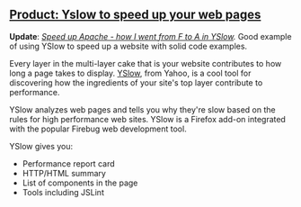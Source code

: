 ## [Product: Yslow to speed up your web pages](/blog/2007/7/30/product-yslow-to-speed-up-your-web-pages.html)

    

    

**Update**: _[Speed up Apache - how I went from F to A in YSlow](http://www.jaisenmathai.com/blog/2008/02/27/speed-up-apache-how-i-went-from-f-to-a-in-yslow/)._ Good example of using YSlow to speed up a website with solid code examples.  

Every layer in the multi-layer cake that is your website contributes to how long a page takes to display. [YSlow](http://developer.yahoo.com/yslow/), from Yahoo, is a cool tool for discovering how the ingredients of your site's top layer contribute to performance.

YSlow analyzes web pages and tells you why they're slow based on the rules for high performance web sites. YSlow is a Firefox add-on integrated with the popular Firebug web development tool.  

YSlow gives you:  

*   Performance report card
*   HTTP/HTML summary
*   List of components in the page
*   Tools including JSLint

    